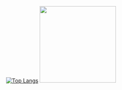 <div style="width:100%;display:flex;justify-content: center"> 
  
[![Top Langs](https://github-readme-stats.vercel.app/api/top-langs/?username=Planck1858&layout=compact&theme=vision-friendly-dark)](https://github.com/anuraghazra/github-readme-stats)
  <img src="https://media.tenor.com/I1-qP2T9vqgAAAAC/mario-dancer-break-dance.gif" width="200" height="200"/>
</div>
